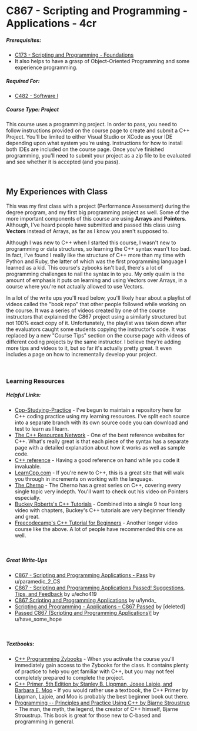 # C867 - Scripting and Programming - Applications - 4cr
<h5>Prerequisites:</h5>
<ul>
  <li><a href="https://github.com/arancepete/WGU_BSCS/tree/main/C173/C173.md">C173 - Scripting and Programming - Foundations</a></li>
  <li>It also helps to have a grasp of Object-Oriented Programming and some experience programming.</li>
</ul>

<h5>Required For:</h5>
<ul>
<li><a href="https://github.com/arancepete/WGU_BSCS/tree/main/C482/C482.md">C482 - Software I</a></li>
</ul>

<h5><b>Course Type:</b> Project</h5>
<p>This course uses a programming project. In order to pass, you need to follow instructions provided on the course page to create and submit a C++ Project. You'll be limited to either Visual Studio or XCode as your IDE depending upon what system you're using. Instructions for how to install both IDEs are included on the course page. Once you've finished programming, you'll need to submit your project as a zip file to be evaluated and see whether it is accepted (and you pass).</p>

<br />

<h2>My Experiences with Class</h2>
<p>This was my first class with a project (Performance Assessment) during the degree program, and my first big programming project as well. Some of the more important components of this course are using <b>Arrays</b> and <b>Pointers</b>. Although, I've heard people have submitted and passed this class using <b>Vectors</b> instead of Arrays, as far as I know you aren't supposed to.</p>
<p>Although I was new to C++ when I started this course, I wasn't new to programming or data structures, so learning the C++ syntax wasn't too bad. In fact, I've found I really like the structure of C++ more than my time with Python and Ruby, the latter of which was the first programming language I learned as a kid. This course's zybooks isn't bad, there's a lot of programming challenges to nail the syntax in to you. My only qualm is the amount of emphasis it puts on learning and using Vectors over Arrays, in a course where you're not actually allowed to use Vectors.</p>
<p>In a lot of the write ups you'll read below, you'll likely hear about a playlist of videos called the "book repo" that other people followed while working on the course. It was a series of videos created by one of the course instructors that explained the C867 project using a similarly structured but not 100% exact copy of it. Unfortunately, the playlist was taken down after the evaluators caught some students copying the instructor's code. It was replaced by a new "Course Tips" section on the course page with videos of different coding projects by the same instructor. I believe they're adding more tips and videos to it, but so far it's actually pretty great. It even includes a page on how to incrementally develop your project.</p>

<br />

<h3>Learning Resources</h3>

<h5>Helpful Links:</h5>
<ul>
    <li><a href="https://github.com/arancepete/PointersConsoleApplication">Cpp-Studying-Practice</a> - I've begun to maintain a repository here for C++ coding practice using my learning resources. I've split each source into a separate branch with its own source code you can download and test to learn as I learn.</li>
  <li><a href="https://www.cplusplus.com/">The C++ Resources Network</a> - One of the best reference websites for C++. What's really great is that each piece of the syntax has a separate page with a detailed explanation about how it works as well as sample code.</li>
  <li><a href="https://en.cppreference.com/w/">C++ reference</a> - Having a good reference on hand while you code it invaluable.</li>
  <li><a href="https://www.learncpp.com/">LearnCpp.com</a> - If you're new to C++, this is a great site that will walk you through in increments on working with the language.</li>
  <li><a href="https://www.youtube.com/channel/UCQ-W1KE9EYfdxhL6S4twUNw">The Cherno</a> - The Cherno has a great series on C++, covering every single topic very indepth. You'll want to check out his video on Pointers especially.</li>
  <li><a href="https://www.youtube.com/watch?v=mUQZ1qmKlLY">Buckey Roberts's C++ Tutorials</a> - Combined into a single 9 hour long video with chapters, Buckey's C++ tutorials are very beginner friendly and great.</li>
  <li><a href="https://www.youtube.com/watch?v=vLnPwxZdW4Y">Freecodecamp's C++ Tutorial for Beginners</a> - Another longer video course like the above. A lot of people have recommended this one as well.</li>
</ul>

<br />

<h5>Great Write-Ups</h5>
<ul>
  <li><a href="https://www.reddit.com/r/WGU_CompSci/comments/j2rj1w/c867_scripting_and_programming_applications_pass/">C867 - Scripting and Programming Applications - Pass</a> by u/paramedic_2_CS</li>
  <li><a href="https://www.reddit.com/r/WGU_CompSci/comments/cwx5z4/c867_scripting_and_programming_applications/">C867 - Scripting and Programming Applications Passed! Suggestions, Tips, and Feedback</a> by u/echo419</li>
  <li><a href="https://www.reddit.com/r/WGU_CompSci/comments/96b2li/c867_scripting_and_programming_applications/">C867 Scripting and Programming Applications</a> by u/lynda_</li>
  <li><a href="https://www.reddit.com/r/WGU/comments/cbbo4k/scripting_and_programming_applications_c867_passed/">Scripting and Programming - Applications – C867 Passed</a> by [deleted]</li>
  <li><a href="https://www.reddit.com/r/WGU/comments/lfp5no/passed_c867_scripting_and_programming_applications/">Passed C867 (Scripting and Programming Applications)!</a> by u/have_some_hope</li>
</ul>

<br />

<h5>Textbooks:</h5>
<ul>
  <li><a href="https://learn.zybooks.com">C++ Programming Zybooks</a> - When you activate the course you'll immediately gain access to the Zybooks for the class. It contains plenty of practice to help you get familiar with C++, but you may not feel completely prepared to complete the project.</li>
<li><a href="https://www.pearson.com/us/higher-education/program/Lippman-C-Primer-5th-Edition/PGM270560.html">C++ Primer, 5th Edition by Stanley B. Lippman, Josee Lajoie, and Barbara E. Moo</a> - If you would rather use a textbook, the C++ Primer by Lippman, Lajoie, and Moo is probably the best beginner book out there.</li>
  <li><a href="">Programming -- Principles and Practice Using C++ by Bjarne Stroustrup</a> - The man, the myth, the legend, the creator of C++ himself, Bjarne Stroustrup. This book is great for those new to C-based and programming in general.</li>
</ul>
